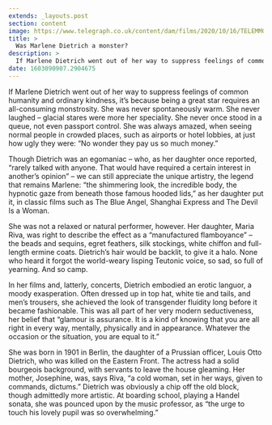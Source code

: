 ```yaml
--- 
extends: _layouts.post 
section: content 
image: https://www.telegraph.co.uk/content/dam/films/2020/10/16/TELEMMGLPICT000241825597_trans_NvBQzQNjv4BqOLSIyYLmkFq7W-G_CKMXcW7eH2Kc4NkyUIEESc4YZBw.jpeg?impolicy=logo-overlay 
title: > 
  Was Marlene Dietrich a monster? 
description: > 
  If Marlene Dietrich went out of her way to suppress feelings of common humanity and ordinary kindness, it’s because being a great star requires an all-consuming monstrosity.In her films and, latterly, concerts, Dietrich embodied an erotic languor, a moody exasperation.It is a kind of knowing that you are all right in every way, mentally, physically and in appearance.Whatever the occasion or the situation, you are equal to it.”She was born in 1901 in Berlin, the daughter of a Prussian officer, Louis Otto Dietrich, who was killed on the Eastern Front.Her mother, Josephine, was, says Riva, “a cold woman, set in her ways, given to commands, ­dictums.” Dietrich was obviously a chip off the old block, though admittedly more artistic. 
date: 1603090907.2904675 
--- 
```

<div><p>If Marlene Dietrich went out of her way to suppress feelings of common humanity and ordinary kindness, it&#8217;s because being a great star requires an all-consuming monstrosity. She was never &#173;spontaneously warm. She never laughed &#8211; glacial stares were more her speciality. She never once stood in a queue, not even passport &#173;control. She was always amazed, when seeing normal people in crowded places, such as airports or hotel lobbies, at just how ugly they were: &#8220;No wonder they pay us so much money.&#8221;</p>
<p>Though Dietrich was an egomaniac &#8211; who, as her daughter once reported, &#8220;rarely talked with anyone. That would have required a certain interest in another&#8217;s opinion&#8221; &#8211; we can still appreciate the unique artistry, the legend that remains Marlene: &#8220;the shimmering look, the incredible body, the hypnotic gaze from beneath those famous hooded lids,&#8221; as her daughter put it, in classic films such as The Blue Angel, Shanghai Express and The Devil Is a Woman.</p>
<p>She was not a relaxed or natural performer, however. Her daughter, Maria Riva, was right to describe the effect as a &#8220;manufactured flamboyance&#8221; &#8211; the beads and sequins, egret feathers, silk stockings, white chiffon and full-length ermine coats. Dietrich&#8217;s hair would be backlit, to give it a halo. None who heard it forgot the world-weary lisping Teutonic voice, so sad, so full of yearning. And so camp.</p>
<p>In her films and, latterly, concerts, Dietrich embodied an erotic languor, a moody exasperation. Often dressed up in top hat, white tie and tails, and men&#8217;s trousers, she achieved the look of transgender fluidity long before it became &#173;fashionable. This was all part of her very modern seductiveness, her belief that &#8220;glamour is assurance. It is a kind of knowing that you are all right in every way, mentally, physically and in appearance. Whatever the occasion or the situation, you are equal to it.&#8221;</p>
<p>She was born in 1901 in Berlin, the daughter of a Prussian officer, Louis Otto Dietrich, who was killed on the Eastern Front. The actress had a solid bourgeois background, with servants to leave the house gleaming. Her mother, Josephine, was, says Riva, &#8220;a cold woman, set in her ways, given to commands, &#173;dictums.&#8221; Dietrich was obviously a chip off the old block, though admittedly more artistic. At boarding school, playing a Handel sonata, she was pounced upon by the music professor, as &#8220;the urge to touch his lovely pupil was so overwhelming.&#8221;</p>
</div>